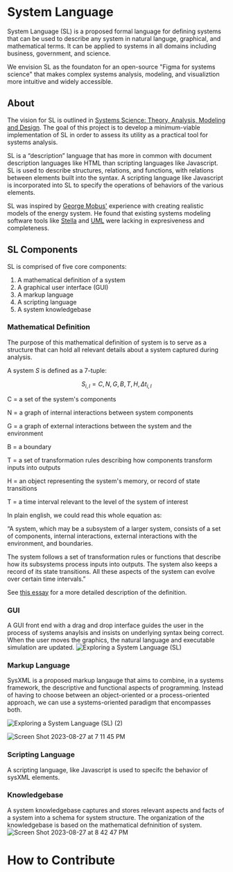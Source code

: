 # System Language
System Language (SL) is a proposed formal language for defining systems that can be used to describe any system in natural languge, graphical, and mathematical terms. It can be applied to systems in all domains including business, government, and science. 

We envision SL as the foundaton for an open-source "Figma for systems science" that makes complex systems analysis, modeling, and visualiztion more intuitive and widely accessible.


## About
The vision for SL is outlined in [Systems Science: Theory, Analysis, Modeling and Design](https://www.amazon.com/Systems-Science-Theory-Analysis-Modeling/dp/3030934810). The goal of this project is to develop a minimum-viable implementation of SL in order to assess its utility as a practical tool for systems analysis.

SL is a “description” language that has more in common with document description languages like HTML than scripting languages like Javascript. SL is used to describe structures, relations, and functions, with relations between elements built into the syntax. A scripting language like Javascript is incorporated into SL to specify the operations of behaviors of the various elements.

SL was inspired by [George Mobus'](https://directory.tacoma.uw.edu/employee/gmobus) experience with creating realistic models of the energy system. He found that existing systems modeling software tools like [Stella](https://www.iseesystems.com/store/products/stella-online.aspx) and [UML](https://www.uml.org/) were lacking in expresiveness and completeness.


## SL Components
SL is comprised of five core components: 

1. A mathematical definition of a system
2. A graphical user interface (GUI)
3. A markup language
4. A scripting language
5. A system knowledgebase

### Mathematical Definition
The purpose of this mathematical definition of system is to serve as a structure that can hold all relevant details about a system captured during analysis.

A system *S* is defined as a 7-tuple:

$$S_{i, l}=C, N, G, B, T, H, \Delta t_{i, l}$$

C = a set of the system's components

N = a graph of internal interactions between system components

G = a graph of external interactions between the system and the environment

B = a boundary

T = a set of transformation rules describing how components transform inputs into outputs

H = an object representing the system's memory, or record of state transitions

T = a time interval relevant to the level of the system of interest

In plain english, we could read this whole equation as:

“A system, which may be a subsystem of a larger system, consists of a set of components, internal interactions, external interactions with the environment, and boundaries.

The system follows a set of transformation rules or functions that describe how its subsystems process inputs into outputs. The system also keeps a record of its state transitions. All these aspects of the system can evolve over certain time intervals.”

See [this essay](https://systemexplorers.substack.com/p/a-mathematical-definition-of-system) for a more detailed description of the definition.

### GUI
A GUI front end with a drag and drop interface guides the user in the process of systems anaylsis and insists on underlying syntax being correct. When the user moves the graphics, the natural language and executable simulation are updated. 
![Exploring a System Language (SL)](https://github.com/system-language/SL/assets/5001385/4aed73ce-3dcf-4250-931c-dcf4e980fcc3)


### Markup Language
SysXML is a proposed markup langauge that aims to combine, in a systems framework, the descriptive and functional aspects of programming. Instead of having to choose between an object-oriented or a process-oriented approach, we can use a systems-oriented paradigm that encompasses both.

![Exploring a System Language (SL) (2)](https://github.com/system-language/SL/assets/5001385/f8b56f20-c7a3-401b-8f7f-ef0a536f52e0)

![Screen Shot 2023-08-27 at 7 11 45 PM](https://github.com/system-language/SL/assets/5001385/dad1e06a-276f-4d3d-9e1d-7887e7246e8d)


### Scripting Language
A scripting language, like Javascript is used to specifc the behavior of sysXML elements.


### Knowledgebase
A system knowledgebase captures and stores relevant aspects and facts of a system into a schema for system structure. The organization of the knowledgebase is based on the mathematical defninition of system.
![Screen Shot 2023-08-27 at 8 42 47 PM](https://github.com/system-language/SL/assets/5001385/e31fc91b-c39e-4168-98b0-759cd87f034e)



# How to Contribute



